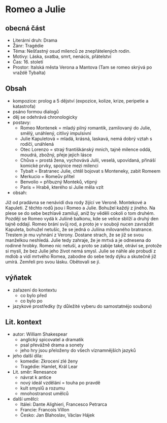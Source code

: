# Romeo a Julie

## obecná část

- Literární druh: Drama
- Žánr: Tragédie
- Téma: Nešťastný osud milenců ze znepřátelených rodin.
- Motivy: Láska, svatba, smrt, nenácis, přátelství
- Čas: 16. století
- Prostor: Italská města Verona a Mantova (Tam se romeo skrývá po vraždě Tybalta)

## Obsah

- kompozice: prolog a 5 dějství (expozice, kolize, krize, peripetie a katastrofa)
- psáno formou dialogů
- děj se odehrává chronologicky
- postavy:
  - Romeo Montenek = mladý pilný romantik, zamilovaný do Julie, smělý, unáhlený, citlivý impulsivní
  - Julie Kapuletová = mladá, krásná, laskavá, nemá dobrý vztah s rodiči, unáhlená
  - Otec Lorenzo = straý františkánský mnich, tajně milence oddá, moudrá, zbožný, přeje jejich lásce
  - Chůva = prostá žena, vychovává Julii, veselá, upovídaná, přináší komické prvky, spojnice mezi milenci
  - Tybalt = Bratranec Julie, chtěl bojovat s Monteneky, zabit Romeem
  - Merkucio = Romeův přítel
  - Benvolio = příbuzný Monteků, vtipný
  - Paris = Hrabě, kterého si Julie měla vzít
- obsah:
  
Již od pradávna se nenávidí dva rody žijící ve Veroně. Montekové a Kapuleti. Z těchto rodů jsou i Romeo a Julie. Bohužel každý z jiného. Na plese se do sebe bezhlavě zamilují, aniž by věděli cokoli o tom druhém. Později se Romeo vydá k Juliině balkonu, kde se velice sblíží a druhý den tajně oddají. Romeo brání svůj rod, a proto je v souboji nucen zavraždit Kapuleta, bohužel netušíc, že se jedná o Juliina milovaného bratrance. Trestem je mu vyhnání z Verony. Dostane strach, že se již se svou manželkou neshledá. Julie tedy zahraje, že je mrtvá a je odnesena do rodinné hrobky. Romeo nic netuší, a proto se zabije také, otráví se, protože si myslí, že bez Julie jeho život nemá smysl. Julie se náhle ale probudí z mdlob a vidí mrtvého Romea, zabodne do sebe tedy dýku a skutečně již umírá. Zemřeli pro svou lásku. Obětovali se jí.

## výňatek

- zařazení do kontextu
  - co bylo před
  - co bylo po
- jazykové prostředky (ty důležité vyberu do samostatnéjo souboru)

## Lit. kontext

- autor: William Shakespear
  - anglický spicovatel a dramatik
  - psal převážně drama a sonety
  - jeho hry jsou přeloženy do všech víznamnějších jazyků
- jeho další díla:
  - komedie: Zkrocení zlé ženy
  - Tragédie: Hamlet, Král Lear
- Lit. směr: Renesance
  - návrat k antice
  - nový ideál vzdělání = touha po pravdě
  - kult smyslů a rozumu
  - mnohostranost umělců
- další umělci:
  - Itálei: Dante Alighieri, Francesco Petrarca
  - Francie: Francois Villon
  - Česko: Jan Blahoslav, Václav Hájek


